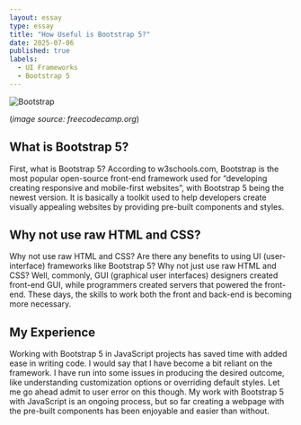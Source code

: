 ```yaml
---
layout: essay
type: essay
title: "How Useful is Bootstrap 5?"
date: 2025-07-06
published: true
labels:
  - UI Frameworks
  - Bootstrap 5
---
```



![Bootstrap](https://github.com/user-attachments/assets/7a650754-15c9-49a9-869e-4552361efa54)

(*image source: freecodecamp.org*) 



## What is Bootstrap 5?

First, what is Bootstrap 5? According to w3schools.com, Bootstrap is the most popular open-source front-end framework used for “developing creating responsive and mobile-first websites”, with Bootstrap 5 being the newest version. It is basically a toolkit used to help developers create visually appealing websites by providing pre-built components and styles.

## Why not use raw HTML and CSS?

Why not use raw HTML and CSS?
Are there any benefits to using UI (user-interface) frameworks like Bootstrap 5? Why not just use raw HTML and CSS? Well, commonly, GUI (graphical user interfaces)  designers created front-end GUI, while programmers created servers that powered the front-end. These days, the skills to work both the front and back-end is becoming more necessary. 

## My Experience

Working with Bootstrap 5 in JavaScript projects has saved time with added ease in writing code. I would say that I have become a bit reliant on the framework. I have run into some issues in producing the desired outcome, like understanding customization options or overriding default styles. Let me go ahead admit to user error on this though. My work with Bootstrap 5 with JavaScript is an ongoing process, but so far creating a webpage with the pre-built components has been enjoyable and easier than without.





